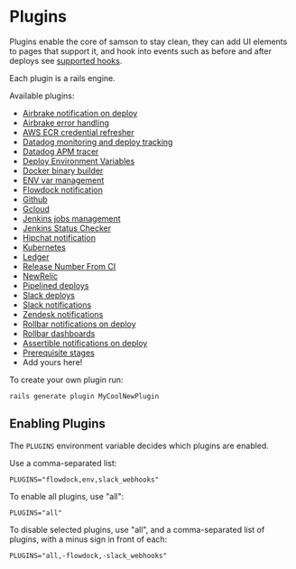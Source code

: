 # Plugins

Plugins enable the core of samson to stay clean, they can add UI elements to pages that support it,
and hook into events such as before and after deploys see
[supported hooks](https://github.com/zendesk/samson/blob/master/lib/samson/hooks.rb#L7-L43).

Each plugin is a rails engine.

Available plugins:

 - [Airbrake notification on deploy](https://github.com/zendesk/samson/tree/master/plugins/airbrake_hook)
 - [Airbrake error handling](https://github.com/zendesk/samson/tree/master/plugins/airbrake)
 - [AWS ECR credential refresher](https://github.com/zendesk/samson/tree/master/plugins/aws_ecr)
 - [Datadog monitoring and deploy tracking](https://github.com/zendesk/samson/tree/master/plugins/datadog)
 - [Datadog APM tracer](https://github.com/zendesk/samson/tree/master/plugins/datadog_tracer)
 - [Deploy Environment Variables](https://github.com/zendesk/samson/tree/master/plugins/deploy_env_vars)
 - [Docker binary builder](https://github.com/zendesk/samson/tree/master/plugins/docker_binary_builder)
 - [ENV var management](https://github.com/zendesk/samson/tree/master/plugins/env)
 - [Flowdock notification](https://github.com/zendesk/samson/tree/master/plugins/flowdock)
 - [Github](https://github.com/zendesk/samson/tree/master/plugins/github)
 - [Gcloud](https://github.com/zendesk/samson/tree/master/plugins/gcloud)
 - [Jenkins jobs management](https://github.com/zendesk/samson/tree/master/plugins/jenkins)
 - [Jenkins Status Checker](https://github.com/zendesk/samson/tree/master/plugins/jenkins_status_checker)
 - [Hipchat notification](https://github.com/listia/samson_hipchat)
 - [Kubernetes](https://github.com/zendesk/samson/tree/master/plugins/kubernetes)
 - [Ledger](https://github.com/zendesk/samson/tree/master/plugins/ledger)
 - [Release Number From CI](https://github.com/redbubble/samson-release-number-from-ci)
 - [NewRelic](https://github.com/zendesk/samson/tree/master/plugins/new_relic)
 - [Pipelined deploys](https://github.com/zendesk/samson/tree/master/plugins/pipelines)
 - [Slack deploys](https://github.com/zendesk/samson/tree/master/plugins/slack_app)
 - [Slack notifications](https://github.com/zendesk/samson/tree/master/plugins/slack_webhooks)
 - [Zendesk notifications](https://github.com/zendesk/samson/tree/master/plugins/zendesk)
 - [Rollbar notifications on deploy](https://github.com/zendesk/samson/tree/master/plugins/rollbar_hook)
 - [Rollbar dashboards](https://github.com/zendesk/samson/tree/master/plugins/rollbar_dashboards)
 - [Assertible notifications on deploy](https://github.com/zendesk/samson/tree/master/plugins/assertible)
 - [Prerequisite stages](https://github.com/zendesk/samson/tree/master/plugins/prerequisite_stages)
 - Add yours here!

To create your own plugin run:
```
rails generate plugin MyCoolNewPlugin
```

## Enabling Plugins

The `PLUGINS` environment variable decides which plugins are enabled.

Use a comma-separated list:

`PLUGINS="flowdock,env,slack_webhooks"`

To enable all plugins, use "all":

`PLUGINS="all"`

To disable selected plugins, use "all", and a comma-separated list of plugins, with a minus sign in front of each:

`PLUGINS="all,-flowdock,-slack_webhooks"`
